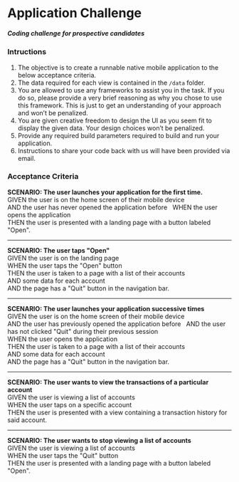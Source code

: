 # Application Challenge
##### Coding challenge for prospective candidates

### Intructions

1. The objective is to create a runnable native mobile application to the below acceptance criteria.
1. The data required for each view is contained in the `/data` folder.
1. You are allowed to use any frameworks to assist you in the task. If you do so, please provide a very brief reasoning as why you chose to use this framework. This is just to get an understanding of your approach and won’t be penalized.
1. You are given creative freedom to design the UI as you seem fit to display the given data. Your design choices won’t be penalized.
1. Provide any required build parameters required to build and run your application.
1. Instructions to share your code back with us will have been provided via email.

### Acceptance Criteria

**SCENARIO: The user launches your application for the first time.**   
GIVEN the user is on the home screen of their mobile device   
AND the user has never opened the application before   
WHEN the user opens the application   
THEN the user is presented with a landing page with a button labeled "Open".
___

**SCENARIO: The user taps "Open"**   
GIVEN the user is on the landing page   
WHEN the user taps the "Open" button   
THEN the user is taken to a page with a list of their accounts   
AND some data for each account   
AND the page has a "Quit" button in the navigation bar.
___

**SCENARIO: The user launches your application successive times**   
GIVEN the user is on the home screen of their mobile device   
AND the user has previously opened the application before  
AND the user has not clicked "Quit" during their previous session   
WHEN the user opens the application   
THEN the user is taken to a page with a list of their accounts   
AND some data for each account   
AND the page has a "Quit" button in the navigation bar.
___

**SCENARIO: The user wants to view the transactions of a particular account**      
GIVEN the user is viewing a list of accounts   
WHEN the user taps on a specific account   
THEN the user is presented with a view containing a transaction history for said account.
___

**SCENARIO: The user wants to stop viewing a list of accounts**      
GIVEN the user is viewing a list of accounts   
WHEN the user taps the "Quit" button   
THEN the user is presented with a landing page with a button labeled "Open".






